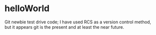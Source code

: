 # helloWorld
Git newbie test drive code;
I have used RCS as a version control method, but it appears git is
the present and at least the near future.
